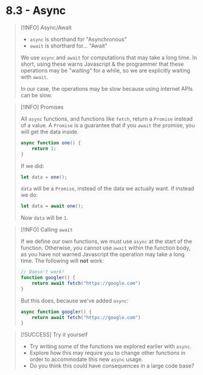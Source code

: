 # 8.3 - Async

> [!INFO] Async/Await
> - `async` is shorthand for "Asynchronous"
> - `await` is shorthard for... "Await"
> 
> We use `async` and `await` for computations that may take a long time. In short, using these warns Javascript & the programmer that these operations may be "waiting" for a while, so we are explicitly waiting with `await`.
> 
> In our case, the operations may be slow because using internet APIs can be slow.

> [!INFO] Promises
> 
> All `async` functions, and functions like `fetch`, return a `Promise` instead of a value. A `Promise` is a guarantee that if you `await` the promise, you will get the data inside.
> 
> ```js
> async function one() {
>     return 1;
> }
> ```
> If we did:
> ```js
> let data = one();
> ```
> `data` will be a `Promise`, instead of the data we actually want.
> If instead we do:
> ```js
> let data = await one();
> ```
> Now `data` will be `1`.

> [!INFO] Calling `await`
> 
> If we define our own functions, we must use `async` at the start of the function. Otherwise, you cannot use `await` within the function body, as you have not warned Javascript the operation may take a long time. The following will **not** work:
> ```js
> // Doesn't work!
> function googler() {
>     return await fetch("https://google.com")
> }
> ```
> But this does, because we've added `async`:
> ```js
> async function googler() {
>     return await fetch("https://google.com")
> }
> ```

> [!SUCCESS] Try it yourself
> 
> - Try writing some of the functions we explored earlier with `async`. 
> - Explore how this may require you to change other functions in order to accommodate this new `async` usage. 
> - Do you think this could have consequences in a large code base?
